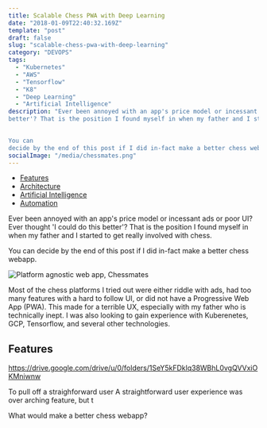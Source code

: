 ```yaml
---
title: Scalable Chess PWA with Deep Learning
date: "2018-01-09T22:40:32.169Z"
template: "post"
draft: false
slug: "scalable-chess-pwa-with-deep-learning"
category: "DEVOPS"
tags:
  - "Kubernetes"
  - "AWS"
  - "Tensorflow"
  - "K8"
  - "Deep Learning"
  - "Artificial Intelligence"
description: "Ever been annoyed with an app's price model or incessant ads or poor UI? Ever thought 'I could do this 
better'? That is the position I found myself in when my father and I started to get really involved with chess. 
    

You can 
decide by the end of this post if I did in-fact make a better chess webapp."
socialImage: "/media/chessmates.png"
---
```


- [Features](#features)
- [Architecture](#infrastructure-as-code)
- [Artificial Intelligence](#monitoring)
- [Automation](#automation)

Ever been annoyed with an app's price model or incessant ads or poor UI? Ever thought 'I could do this 
better'? That is the position I found myself in when my father and I started to get really involved with chess. 


You can 
decide by the end of this post if I did in-fact make a better chess webapp.

![Platform agnostic web app, Chessmates](/media/chessmates.png)

Most of the chess platforms I tried out were either riddle with ads, had too many features with a hard to follow UI, or did
not have a Progressive Web App (PWA). This made for a terrible UX, especially with my father who is technically inept.
I was also looking to gain experience with Kuberenetes, GCP, Tensorflow, and several other technologies.

## Features
https://drive.google.com/drive/u/0/folders/1SeY5kFDklq38WBhL0vgQVVxiOKMniwnw

To pull off a straighforward user 
A straightforward user experience was over arching feature, but t


What would make a better chess webapp?

